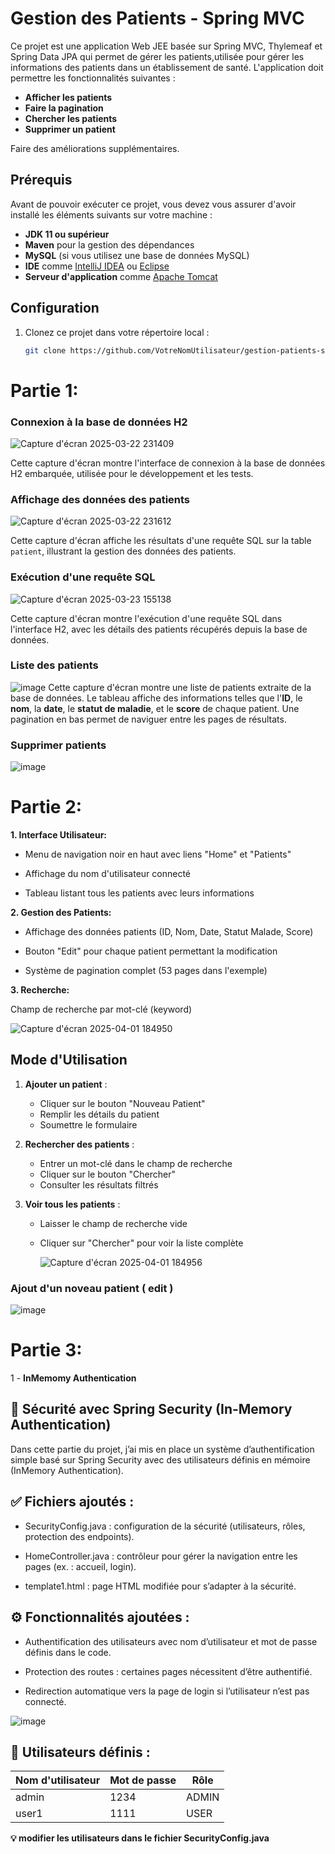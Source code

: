 # Gestion des Patients - Spring MVC

Ce projet est une application Web JEE basée sur Spring MVC, Thylemeaf et Spring Data JPA qui permet de gérer les patients,utilisée pour gérer les informations des patients dans un établissement de santé.
  L'application doit permettre les fonctionnalités suivantes :
  
- **Afficher les patients**
- **Faire la pagination**
- **Chercher les patients**
- **Supprimer un patient**

Faire des améliorations supplémentaires.

## Prérequis

Avant de pouvoir exécuter ce projet, vous devez vous assurer d'avoir installé les éléments suivants sur votre machine :

- **JDK 11 ou supérieur**
- **Maven** pour la gestion des dépendances
- **MySQL** (si vous utilisez une base de données MySQL)
- **IDE** comme [IntelliJ IDEA](https://www.jetbrains.com/idea/) ou [Eclipse](https://www.eclipse.org/)
- **Serveur d'application** comme [Apache Tomcat](http://tomcat.apache.org/)

## Configuration

1. Clonez ce projet dans votre répertoire local :

   ```bash
   git clone https://github.com/VotreNomUtilisateur/gestion-patients-spring-mvc.git

# Partie 1:

### Connexion à la base de données H2

![Capture d'écran 2025-03-22 231409](https://github.com/user-attachments/assets/48dacaed-ea9a-4be1-bbf0-194ea9892668)

Cette capture d'écran montre l'interface de connexion à la base de données H2 embarquée, utilisée pour le développement et les tests.

### Affichage des données des patients

![Capture d'écran 2025-03-22 231612](https://github.com/user-attachments/assets/80ef3fe3-3dc1-4c1b-95c4-83624c0e036b)

Cette capture d'écran affiche les résultats d'une requête SQL sur la table `patient`, illustrant la gestion des données des patients.

### Exécution d'une requête SQL

![Capture d'écran 2025-03-23 155138](https://github.com/user-attachments/assets/3fea71b6-02ca-4b66-8a5a-bc9b8e44c59a)

Cette capture d'écran montre l'exécution d'une requête SQL dans l'interface H2, avec les détails des patients récupérés depuis la base de données.

### Liste des patients
![image](https://github.com/user-attachments/assets/ed5fb387-67a5-4811-84e0-e3541368c3e8)
Cette capture d'écran montre une liste de patients extraite de la base de données. Le tableau affiche des informations telles que l'**ID**, le **nom**, la **date**, le **statut de maladie**, et le **score** de chaque patient. Une pagination en bas permet de naviguer entre les pages de résultats.

### Supprimer patients
![image](https://github.com/user-attachments/assets/8a9de3be-9919-4041-8ada-8a16b0041780)





# Partie 2:

**1. Interface Utilisateur:**

- Menu de navigation noir en haut avec liens "Home" et "Patients"

- Affichage du nom d'utilisateur connecté

- Tableau listant tous les patients avec leurs informations

**2. Gestion des Patients:**

- Affichage des données patients (ID, Nom, Date, Statut Malade, Score)

- Bouton "Edit" pour chaque patient permettant la modification

- Système de pagination complet (53 pages dans l'exemple)

**3. Recherche:**

Champ de recherche par mot-clé (keyword)


![Capture d'écran 2025-04-01 184950](https://github.com/user-attachments/assets/b56409fa-104b-4cca-b8ea-987941598c26)


## Mode d'Utilisation

1. **Ajouter un patient** :
   - Cliquer sur le bouton "Nouveau Patient"
   - Remplir les détails du patient
   - Soumettre le formulaire

2. **Rechercher des patients** :
   - Entrer un mot-clé dans le champ de recherche
   - Cliquer sur le bouton "Chercher"
   - Consulter les résultats filtrés

3. **Voir tous les patients** :
   - Laisser le champ de recherche vide
   - Cliquer sur "Chercher" pour voir la liste complète
  
     ![Capture d'écran 2025-04-01 184956](https://github.com/user-attachments/assets/dc3d9a80-839a-439a-a1a8-845385686988)



### Ajout d'un noveau patient ( edit )
![image](https://github.com/user-attachments/assets/8bd7e5a6-1ab1-495c-88ed-a38950b8e635)


# Partie 3:

 1 -  **InMemomy Authentication**
 
 ## 🔐 Sécurité avec Spring Security (In-Memory Authentication)
Dans cette partie du projet, j’ai mis en place un système d’authentification simple basé sur Spring Security avec des utilisateurs définis en mémoire (InMemory Authentication).


## ✅ Fichiers ajoutés :

   - SecurityConfig.java : configuration de la sécurité (utilisateurs, rôles, protection des endpoints).

   - HomeController.java : contrôleur pour gérer la navigation entre les pages (ex. : accueil, login).

   - template1.html : page HTML modifiée pour s’adapter à la sécurité.

## ⚙️ Fonctionnalités ajoutées :

 - Authentification des utilisateurs avec nom d’utilisateur et mot de passe définis dans le code.

 - Protection des routes : certaines pages nécessitent d’être authentifié.

 - Redirection automatique vers la page de login si l’utilisateur n’est pas connecté.
   

![image](https://github.com/user-attachments/assets/48832ca1-4cac-43df-9cfc-7a7b30a928ff)


## 👤 Utilisateurs définis :

| Nom d'utilisateur | Mot de passe | Rôle  |
|-------------------|--------------|-------|
| admin             | 1234         | ADMIN |
| user1             | 1111         | USER  |



**💡 modifier les utilisateurs dans le fichier SecurityConfig.java**

